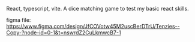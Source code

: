 React, typescript, vite. A dice matching game to test my basic react skills.

figma file: https://www.figma.com/design/JfCOVotw45M2uscBerDTrU/Tenzies--Copy-?node-id=0-1&t=nswrdZ2CuLkmwcB7-1
